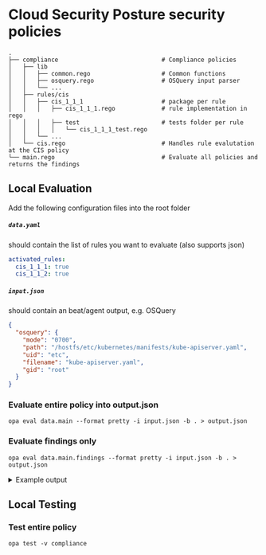 # Cloud Security Posture security policies 
    .
    ├── compliance                             # Compliance policies
    │   ├── lib
    │   │   ├── common.rego                    # Common functions
    │   │   ├── osquery.rego                   # OSQuery input parser
    │   │   └── ...
    │   ├── rules/cis
    │   │   ├── cis_1_1_1                      # package per rule
    │   │   │   ├── cis_1_1_1.rego             # rule implementation in rego
    │   │   │   ├── test                       # tests folder per rule
    │   │   │   │   └── cis_1_1_1_test.rego
    │   │   └── ...
    │   └── cis.rego                           # Handles rule evalutation at the CIS policy
    └── main.rego                              # Evaluate all policies and returns the findings
    
## Local Evaluation
Add the following configuration files into the root folder
##### `data.yaml`
should contain the list of rules you want to evaluate (also supports json)

```yaml
activated_rules:
  cis_1_1_1: true
  cis_1_1_2: true
```

##### `input.json`
should contain an beat/agent output, e.g. OSQuery

```json
{
  "osquery": {
    "mode": "0700",
    "path": "/hostfs/etc/kubernetes/manifests/kube-apiserver.yaml",
    "uid": "etc",
    "filename": "kube-apiserver.yaml",
    "gid": "root"
  }
}
```

### Evaluate entire policy into output.json
`opa eval data.main --format pretty -i input.json -b . > output.json`

### Evaluate findings only
`opa eval data.main.findings --format pretty -i input.json -b . > output.json`

<details> 
<summary>Example output</summary>
  
```json
[
  {
    "evaluation": "violation",
    "fields": [
      {
        "key": "filemode",
        "value": "0700"
      }
    ],
    "rule_name": "Ensure that the API server pod specification file permissions are set to 644 or more restrictive",
    "tags": [
      "CIS",
      "CIS v1.6.0",
      "Kubernetes",
      "CIS 1.1.1"
    ]
  },
  {
    "evaluation": "violation",
    "fields": [
      {
        "key": "uid",
        "value": "etc"
      },
      {
        "key": "gid",
        "value": "root"
      }
    ],
    "rule_name": "Ensure that the API server pod specification file ownership is set to root:root",
    "tags": [
      "CIS",
      "CIS v1.6.0",
      "Kubernetes",
      "CIS 1.1.2"
    ]
  }
]

```
  
</details>

## Local Testing
### Test entire policy
`opa test -v compliance`
